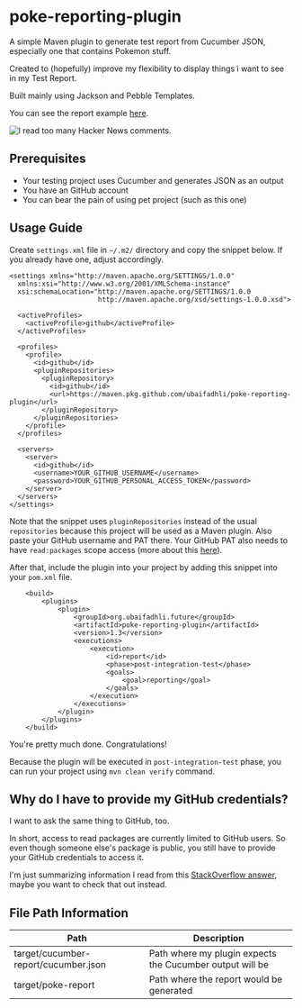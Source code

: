 # poke-reporting-plugin

A simple Maven plugin to generate test report from Cucumber JSON, especially one that contains Pokemon stuff.

Created to (hopefully) improve my flexibility to display things i want to see in my Test Report.

Built mainly using Jackson and Pebble Templates.

You can see the report example [here](https://poke-reporting.bitbucket.io/).

![I read too many Hacker News comments.](https://camo.githubusercontent.com/d8a50bd3d4108524d8155b743764d4c05d41372aa4230978a0054c3b160b51f3/68747470733a2f2f696d672e736869656c64732e696f2f62616467652f646f6c7068696e732d736176652d626c75652e7376673f7374796c653d666c6174)

## Prerequisites
- Your testing project uses Cucumber and generates JSON as an output
- You have an GitHub account
- You can bear the pain of using pet project (such as this one)


## Usage Guide
Create `settings.xml` file in `~/.m2/` directory and copy the snippet below. If you already have one, adjust accordingly. 
```
<settings xmlns="http://maven.apache.org/SETTINGS/1.0.0"
  xmlns:xsi="http://www.w3.org/2001/XMLSchema-instance"
  xsi:schemaLocation="http://maven.apache.org/SETTINGS/1.0.0
                      http://maven.apache.org/xsd/settings-1.0.0.xsd">

  <activeProfiles>
    <activeProfile>github</activeProfile>
  </activeProfiles>

  <profiles>
    <profile>
      <id>github</id>
      <pluginRepositories>
        <pluginRepository>
          <id>github</id>
          <url>https://maven.pkg.github.com/ubaifadhli/poke-reporting-plugin</url>
        </pluginRepository>
      </pluginRepositories>
    </profile>
  </profiles>

  <servers>
    <server>
      <id>github</id>
      <username>YOUR_GITHUB_USERNAME</username>
      <password>YOUR_GITHUB_PERSONAL_ACCESS_TOKEN</password>
    </server>
  </servers>
</settings>
```
Note that the snippet uses `pluginRepositories` instead of the usual `repositories` because this project will be used as a Maven plugin.
Also paste your GitHub username and PAT there. Your GitHub PAT also needs to have `read:packages` scope access (more about this [here](https://docs.github.com/en/packages/learn-github-packages/about-permissions-for-github-packages#about-scopes-and-permissions-for-package-registries)). 

After that, include the plugin into your project by adding this snippet into your `pom.xml` file.
```
    <build>
        <plugins>
            <plugin>
                <groupId>org.ubaifadhli.future</groupId>
                <artifactId>poke-reporting-plugin</artifactId>
                <version>1.3</version>
                <executions>
                    <execution>
                        <id>report</id>
                        <phase>post-integration-test</phase>
                        <goals>
                            <goal>reporting</goal>
                        </goals>
                    </execution>
                </executions>
            </plugin>
        </plugins>
    </build>
```

You're pretty much done. Congratulations!

Because the plugin will be executed in `post-integration-test` phase, you can run your project using `mvn clean verify` command.

## Why do I have to provide my GitHub credentials?
I want to ask the same thing to GitHub, too. 

In short, access to read packages are currently limited to GitHub users. So even though someone else's package is public, you still have to provide your GitHub credentials to access it.

I'm just summarizing information I read from this [StackOverflow answer](https://stackoverflow.com/a/67776304), maybe you want to check that out instead.

## File Path Information
| Path | Description | 
| ----------- | ----------- |
| target/cucumber-report/cucumber.json | Path where my plugin expects the Cucumber output will be |
| target/poke-report | Path where the report would be generated |

